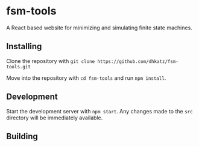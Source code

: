 # fsm-tools

A React based website for minimizing and simulating finite state machines.

## Installing

Clone the repository with `git clone https://github.com/dhkatz/fsm-tools.git`

Move into the repository with `cd fsm-tools` and run `npm install`.

## Development

Start the development server with `npm start`. Any changes made to the `src`
directory will be immediately available.

## Building
